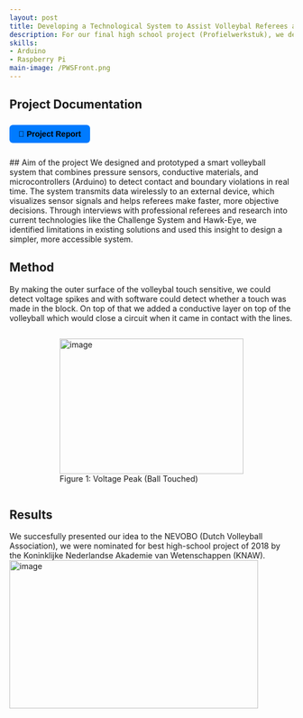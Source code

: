 ```yaml
---
layout: post
title: Developing a Technological System to Assist Volleybal Referees and Improve Fair Play (2018) 
description: For our final high school project (Profielwerkstuk), we developed a technological solution aimed at improving fairness in professional volleyball by assisting referees in making more accurate decisions. Our project addresses common issues such as misjudged touché balls and unclear in/out calls—errors that often lead to frustration, disputes, and unfair gameplay.
skills: 
- Arduino
- Raspberry Pi
main-image: /PWSFront.png
---
```


## Project Documentation
<div style="display: flex; flex-wrap: wrap; gap: 12px; margin-bottom: 20px;">

  <a href="/assets/PWS.pdf" target="_blank" style="
    background-color: #007bff;
    color: black;
    padding: 8px 16px;
    border-radius: 6px;
    text-decoration: none;
    font-weight: bold;
    font-family: sans-serif;">
    📄 Project Report
  </a>

</div>
## Aim of the project
We designed and prototyped a smart volleyball system that combines pressure sensors, conductive materials, and microcontrollers (Arduino) to detect contact and boundary violations in real time. The system transmits data wirelessly to an external device, which visualizes sensor signals and helps referees make faster, more objective decisions. Through interviews with professional referees and research into current technologies like the Challenge System and Hawk-Eye, we identified limitations in existing solutions and used this insight to design a simpler, more accessible system.

## Method
By making the outer surface of the volleybal touch sensitive, we could detect voltage spikes and with software could detect whether a touch was made in the block. On top of that we added a conductive layer on top of the volleyball which would close a circuit when it came in contact with the lines. 
<div style="display: flex; gap: 10px; justify-content: center; align-items: flex-start;">

  <figure>
  <img width="326" height="240" alt="image" src="https://github.com/user-attachments/assets/d7b2c8ab-2df1-4549-b39a-b5f5aba51417" />
  <figcaption>Figure 1: Voltage Peak (Ball Touched)  </figcaption>
  </figure>
  
  
</div>


## Results
We succesfully presented our idea to the NEVOBO (Dutch Volleyball Association), we were nominated for best high-school project of 2018 by the Koninklijke Nederlandse Akademie van Wetenschappen (KNAW).
<img width="441" height="263" alt="image" src="https://github.com/user-attachments/assets/312ac480-09a9-4cd0-bc21-bbc8a66b0577" />
